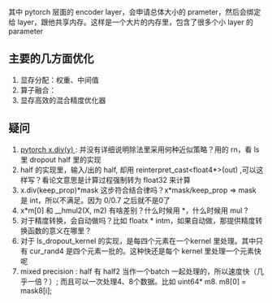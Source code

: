 其中 pytorch 层面的 encoder layer，会申请总体大小的 prameter，然后会绑定给 layer，跟他共享内存。这样是一个大片的内存里，包含了很多个小 layer 的 parameter

## 主要的几方面优化
1. 显存分配：权重、中间值
2. 算子融合：
3. 显存高效的混合精度优化器

## 疑问
1. [pytorch x.div(y) ](https://pytorch.org/docs/stable/generated/torch.div.html#torch.div) : 并没有详细说明除法里采用何种近似策略？用的 rn，看 ls 里 dropout half 里的实现
2. half 的实现里，输入/出的 half, 却用 reinterpret_cast<float4*>(out) ,可以这样写？看论文意思是计算过程强制转为 float32 来计算
3. x.div(keep_prop)*mask 这步符合结合律吗？x\*mask/keep_prop	=> mask 是 int，所以不满足。因为 0/0.7 之后就不是0了
4. x*m[0] 和 \__hmul2(X, m2) 有啥差别？什么时候用 \*，什么时候用 mul ?
5. 对于精度转换，会自动做吗？比如 floatx * intm，如果自动做，那提供精度转换函数的意义在哪里？
6. 对于 ls\_dropout\_kernel 的实现，是每四个元素在一个kernel 里处理。其中只有 cur_rand4 是四个元素一批的。这种快还是每个 kernel 里处理一个元素快呢
7.  mixed precision : half 有 half2 当作一个batch 一起处理的，所以速度快（几乎一倍？）; 而且可以一次处理4、8个数据。比如 uint64* m8. m8[0] = mask8[i];
